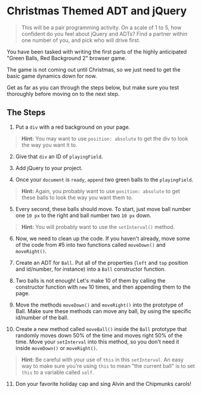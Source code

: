 # Christmas Themed ADT and jQuery

>This will be a pair programming activity.  On a scale of 1 to 5, how confident do you feel about jQuery and ADTs?
Find a partner within one number of you, and pick who will drive first.

You have been tasked with writing the first parts of the highly anticipated "Green Balls, Red Background 2" browser game.

The game is not coming out until Christmas, so we just need to get the basic game dynamics down for now.

Get as far as you can through the steps below, but make sure you test thoroughly before moving on to the next step.

## The Steps

1. Put a `div` with a red background on your page.

>**Hint:** You may want to use `position: absolute` to get the div to look the way you want it to.

2. Give that `div` an ID of `playingField`.

3. Add jQuery to your project.

4. Once your `document` is `ready`, `append` two green balls to the `playingField`.

>**Hint:** Again, you probably want to use `position: absolute` to get these balls to look the way you want them to.

5. Every second, these balls should move.  To start, just move ball number one `10 px` to the right and ball number two `10 px` down.

>**Hint:** You will probably want to use the `setInterval()` method.

6. Now, we need to clean up the code.  If you haven't already, move some of the code from #5 into two functions called
`moveDown()` and `moveRight()`.

7. Create an ADT for `Ball`.  Put all of the properties (`left` and `top` position and id/number, for instance) into a `Ball` constructor function.

8. Two balls is not enough!  Let's make 10 of them by calling the constructor function with `new` 10 times, and then appending them to the page.

9. Move the methods `moveDown()` and `moveRight()` into the prototype of Ball.  Make sure these methods can move any ball, by using the specific id/number of the ball.

10. Create a new method called `moveBall()` inside the `Ball` prototype that randomly moves down 50% of the time and moves
right 50% of the time.  Move your `setInterval` into this method, so you don't need it inside `moveDown()` or `moveRight()`.

>**Hint:** Be careful with your use of `this` in this `setInterval`.  An easy way to make sure you're using `this` to mean "the current ball" is to set `this` to a variable called `self`.

11. Don your favorite holiday cap and sing Alvin and the Chipmunks carols!
